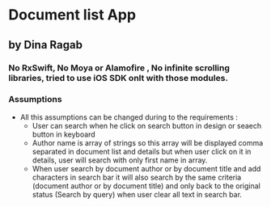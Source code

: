 # Document list App
## by Dina Ragab

### No RxSwift, No Moya or Alamofire , No infinite scrolling libraries, tried to use iOS SDK onlt with those modules.

### Assumptions
- All this assumptions can be changed during to the requirements :
  - User can search when he click on search button in design or seaech button in keyboard
  - Author name is array of strings so this array will be displayed comma separated in document list and details but when user click on it in details, user will search with only first name in array.
  - When user search by document author or by document title and add characters in search bar it
    will also search by the same criteria (document author or by document title) and only back to
    the original status (Search by query) when user clear all text in search bar.


